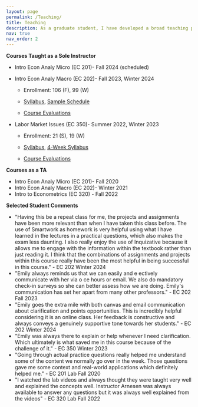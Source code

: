 ```yaml
---
layout: page
permalink: /Teaching/
title: Teaching
description: As a graduate student, I have developed a broad teaching portfolio, instructing courses across in-person, online synchronous, and online asynchronous formats. My experience includes teaching classes with enrollments ranging from 19 to 106 students. I prioritize creating a welcoming and inclusive classroom atmosphere where students feel comfortable engaging with the material and each other. My teaching approach emphasizes not only academic success but also the practical application of classroom concepts to real-world situations, equipping students with the skills and confidence to apply their knowledge beyond the classroom.
nav: true
nav_order: 2
---
```


**Courses Taught as a Sole Instructor**
  -  Intro Econ Analy Micro (EC 201)- Fall 2024 (scheduled)
  -  Intro Econ Analy Macro (EC 202)- Fall 2023, Winter 2024

      - Enrollment: 106 (F), 99 (W)

      - [Syllabus](/assets/pdf/EC_202_Syllabus_Winter_2024.pdf), [Sample Schedule](/assets/pdf/EC_202_Suggested_Schedule_Winter_2024.pdf)

     - [Course Evaluations](/assets/pdf/EC_202_Evals.pdf)
  
  -  Labor Market Issues (EC 350)- Summer 2022, Winter 2023

      - Enrollment: 21 (S), 19 (W)

      - [Syllabus](/assets/pdf/EC_350_Syllabus_Winter_2023.pdf), [4-Week Syllabus](/assets/pdf/EC_350_Syllabus_Summer_2022.pdf)

     - [Course Evaluations](/assets/pdf/EC_350_Evals.pdf)


**Courses as a TA**
  - Intro Econ Analy Micro (EC 201)- Fall 2020
  - Intro Econ Analy Macro (EC 202)- Winter 2021
  - Intro to Econometrics (EC 320) - Fall 2022


**Selected Student Comments**
  - "Having this be a repeat class for me, the projects and assignments have been more relevant than when I have taken this class before. The use of Smartwork as homework is very helpful using what I have learned in the lectures in a practical questions, which also makes the exam less daunting. I also really enjoy the use of Inquizative because it allows me to engage with the information within the textbook rather than just reading it. I think that the combinations of assignments and projects within this course really have been the most helpful in being successful in this course." - EC 202 Winter 2024
  - "Emily always reminds us that we can easily and e ectively communicate with her via o ce hours or email. We also do mandatory check-in surveys so she can better assess how we are doing. Emily's communication has set her apart from many other professors." - EC 202 Fall 2023
  - "Emily goes the extra mile with both canvas and email communication about clarification and points opportunities. This is incredibly helpful considering it is an online class. Her feedback is constructive and always conveys a genuinely supportive tone towards her students." - EC 202 Winter 2024
  - "Emily was always there to explain or help whenever I need clarification. Which ultimately is what saved me in this course because of the challenge of it." - EC 350 Winter 2023
  - "Going through actual practice questions really helped me understand some of the content we normally go over in the week. Those questions gave me some context and real-world applications which definitely helped me." - EC 201 Lab Fall 2020
  - "I watched the lab videos and always thought they were taught very well and explained the concepts well. Instructor Arnesen was always available to answer any questions but it was always well explained from the videos" - EC 320 Lab Fall 2022
